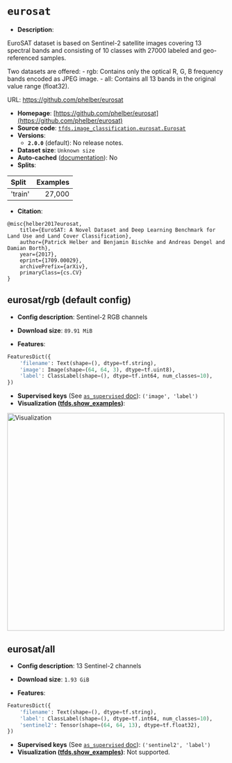 <div itemscope itemtype="http://schema.org/Dataset">
  <div itemscope itemprop="includedInDataCatalog" itemtype="http://schema.org/DataCatalog">
    <meta itemprop="name" content="TensorFlow Datasets" />
  </div>

  <meta itemprop="name" content="eurosat" />
  <meta itemprop="description" content="EuroSAT dataset is based on Sentinel-2 satellite images covering 13 spectral&#10;bands and consisting of 10 classes with 27000 labeled and&#10;geo-referenced samples.&#10;&#10;Two datasets are offered:&#10;- rgb: Contains only the optical R, G, B frequency bands encoded as JPEG image.&#10;- all: Contains all 13 bands in the original value range (float32).&#10;&#10;URL: https://github.com/phelber/eurosat&#10;&#10;To use this dataset:&#10;&#10;```python&#10;import tensorflow_datasets as tfds&#10;&#10;ds = tfds.load(&#x27;eurosat&#x27;, split=&#x27;train&#x27;)&#10;for ex in ds.take(4):&#10;  print(ex)&#10;```&#10;&#10;See [the guide](https://www.tensorflow.org/datasets/overview) for more&#10;informations on [tensorflow_datasets](https://www.tensorflow.org/datasets).&#10;&#10;&lt;img src=&quot;https://storage.googleapis.com/tfds-data/visualization/eurosat-rgb-2.0.0.png&quot; alt=&quot;Visualization&quot; width=&quot;500px&quot;&gt;&#10;&#10;" />
  <meta itemprop="url" content="https://www.tensorflow.org/datasets/catalog/eurosat" />
  <meta itemprop="sameAs" content="https://github.com/phelber/eurosat" />
  <meta itemprop="citation" content="@misc{helber2017eurosat,&#10;    title={EuroSAT: A Novel Dataset and Deep Learning Benchmark for Land Use and Land Cover Classification},&#10;    author={Patrick Helber and Benjamin Bischke and Andreas Dengel and Damian Borth},&#10;    year={2017},&#10;    eprint={1709.00029},&#10;    archivePrefix={arXiv},&#10;    primaryClass={cs.CV}&#10;}" />
</div>

# `eurosat`

*   **Description**:

EuroSAT dataset is based on Sentinel-2 satellite images covering 13 spectral
bands and consisting of 10 classes with 27000 labeled and geo-referenced
samples.

Two datasets are offered: - rgb: Contains only the optical R, G, B frequency
bands encoded as JPEG image. - all: Contains all 13 bands in the original value
range (float32).

URL: https://github.com/phelber/eurosat

*   **Homepage**:
    [https://github.com/phelber/eurosat](https://github.com/phelber/eurosat)
*   **Source code**:
    [`tfds.image_classification.eurosat.Eurosat`](https://github.com/tensorflow/datasets/tree/master/tensorflow_datasets/image_classification/eurosat.py)
*   **Versions**:
    *   **`2.0.0`** (default): No release notes.
*   **Dataset size**: `Unknown size`
*   **Auto-cached**
    ([documentation](https://www.tensorflow.org/datasets/performances#auto-caching)):
    No
*   **Splits**:

Split   | Examples
:------ | -------:
'train' | 27,000

*   **Citation**:

```
@misc{helber2017eurosat,
    title={EuroSAT: A Novel Dataset and Deep Learning Benchmark for Land Use and Land Cover Classification},
    author={Patrick Helber and Benjamin Bischke and Andreas Dengel and Damian Borth},
    year={2017},
    eprint={1709.00029},
    archivePrefix={arXiv},
    primaryClass={cs.CV}
}
```

## eurosat/rgb (default config)

*   **Config description**: Sentinel-2 RGB channels

*   **Download size**: `89.91 MiB`
*   **Features**:

```python
FeaturesDict({
    'filename': Text(shape=(), dtype=tf.string),
    'image': Image(shape=(64, 64, 3), dtype=tf.uint8),
    'label': ClassLabel(shape=(), dtype=tf.int64, num_classes=10),
})
```

*   **Supervised keys** (See
    [`as_supervised` doc](https://www.tensorflow.org/datasets/api_docs/python/tfds/load#args)):
    `('image', 'label')`
*   **Visualization
    ([tfds.show_examples](https://www.tensorflow.org/datasets/api_docs/python/tfds/visualization/show_examples))**:

<img src="https://storage.googleapis.com/tfds-data/visualization/eurosat-rgb-2.0.0.png" alt="Visualization" width="500px">

## eurosat/all

*   **Config description**: 13 Sentinel-2 channels

*   **Download size**: `1.93 GiB`
*   **Features**:

```python
FeaturesDict({
    'filename': Text(shape=(), dtype=tf.string),
    'label': ClassLabel(shape=(), dtype=tf.int64, num_classes=10),
    'sentinel2': Tensor(shape=(64, 64, 13), dtype=tf.float32),
})
```

*   **Supervised keys** (See
    [`as_supervised` doc](https://www.tensorflow.org/datasets/api_docs/python/tfds/load#args)):
    `('sentinel2', 'label')`
*   **Visualization
    ([tfds.show_examples](https://www.tensorflow.org/datasets/api_docs/python/tfds/visualization/show_examples))**:
    Not supported.
